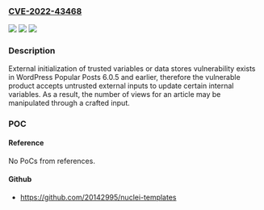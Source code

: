 ### [CVE-2022-43468](https://cve.mitre.org/cgi-bin/cvename.cgi?name=CVE-2022-43468)
![](https://img.shields.io/static/v1?label=Product&message=WordPress%20Popular%20Posts&color=blue)
![](https://img.shields.io/static/v1?label=Version&message=6.0.5%20and%20earlier%20&color=brightgreen)
![](https://img.shields.io/static/v1?label=Vulnerability&message=External%20Initialization%20of%20Trusted%20Variables%20or%20Data%20Stores&color=brightgreen)

### Description

External initialization of trusted variables or data stores vulnerability exists in WordPress Popular Posts 6.0.5 and earlier, therefore the vulnerable product accepts untrusted external inputs to update certain internal variables. As a result, the number of views for an article may be manipulated through a crafted input.

### POC

#### Reference
No PoCs from references.

#### Github
- https://github.com/20142995/nuclei-templates

